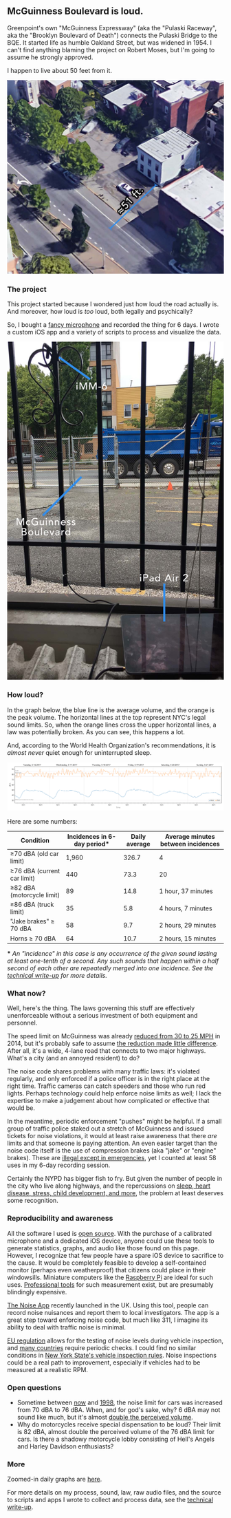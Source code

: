 ---
---

## McGuinness Boulevard is loud.

Greenpoint's own "McGuinness Expressway" (aka the "Pulaski Raceway", aka the "Brooklyn Boulevard of Death") connects the Pulaski Bridge to the BQE. It started life as humble Oakland Street, but was widened in 1954. I can't find anything blaming the project on Robert Moses, but I'm going to assume he strongly approved.

I happen to live about 50 feet from it.

![Home](images/home.jpg)

### The project

This project started because I wondered just how loud the road actually is. And moreover, how loud is *too* loud, both legally and psychically?

So, I bought a [fancy microphone](http://daytonaudio.com/index.php/imm-6-idevice-calibrated-measurement-microphone.html) and recorded the thing for 6 days. I wrote a custom iOS app and a variety of scripts to process and visualize the data.

![The setup](images/setup.jpg)

### How loud?

In the graph below, the blue line is the average volume, and the orange is the peak volume. The horizontal lines at the top represent NYC's legal sound limits. So, when the orange lines cross the upper horizontal lines, a law was potentially broken. As you can see, this happens a lot.

And, according to the World Health Organization's recommendations, it is *almost never* quiet enough for uninterrupted sleep.

[![May 16 - May 21, 2017](images/all-together.png)](images/all-together.png)

Here are some numbers:

| Condition | Incidences in 6-day period* | Daily average | Average minutes between incidences |
------------------------------|-------|-------|----------------------
| ≥70 dBA (old car limit)     | 1,960 | 326.7 |  4                  |
| ≥76 dBA (current car limit) |   440 |  73.3 | 20                  |
| ≥82 dBA (motorcycle limit)  |    89 |  14.8 | 1 hour, 37 minutes  |
| ≥86 dBA (truck limit)       |    35 |   5.8 | 4 hours, 7 minutes  |
| "Jake brakes" ≥ 70 dBA      |    58 |   9.7 | 2 hours, 29 minutes |
| Horns ≥ 70 dBA              |    64 |  10.7 | 2 hours, 15 minutes |

**\*** *An "incidence" in this case is any occurrence of the given sound lasting at least one-tenth of a second. Any such sounds that happen within a half second of each other are repeatedly merged into one incidence. See the [technical write-up](https://github.com/misterfifths/sounds-of-mcguinness) for more details.*

### What now?

Well, here's the thing. The laws governing this stuff are effectively unenforceable without a serious investment of both equipment and personnel.

The speed limit on McGuinness was already [reduced from 30 to 25 MPH](http://gothamist.com/2014/04/23/mcguinness_boulevard_gets_slow_zone.php) in 2014, but it's probably safe to assume [the reduction made little difference](http://gothamist.com/2014/11/08/speed_limit_mcguinness.php). After all, it's a wide, 4-lane road that connects to two major highways. What's a city (and an annoyed resident) to do?

The noise code shares problems with many traffic laws: it's violated regularly, and only enforced if a police officer is in the right place at the right time. Traffic cameras can catch speeders and those who run red lights. Perhaps technology could help enforce noise limits as well; I lack the expertise to make a judgement about how complicated or effective that would be.

In the meantime, periodic enforcement "pushes" might be helpful. If a small group of traffic police staked out a stretch of McGuinness and issued tickets for noise violations, it would at least raise awareness that there *are* limits and that someone is paying attention. An even easier target than the noise code itself is the use of compression brakes (aka "jake" or "engine" brakes). These are [illegal except in emergencies](http://library.amlegal.com/nxt/gateway.dll/New%20York/admin/title24environmentalprotectionandutiliti/chapter2noisecontrol?f=templates$fn=default.htm$3.0$vid=amlegal:newyork_ny$anc=JD_24-236), yet I counted at least 58 uses in my 6-day recording session.

Certainly the NYPD has bigger fish to fry. But given the number of people in the city who live along highways, and the repercussions on [sleep, heart disease, stress, child development, and more](https://en.wikipedia.org/wiki/Health_effects_from_noise), the problem at least deserves some recognition.

### Reproducibility and awareness

All the software I used is [open source](https://github.com/misterfifths/sounds-of-mcguinness). With the purchase of a calibrated microphone and a dedicated iOS device, anyone could use these tools to generate statistics, graphs, and audio like those found on this page. However, I recognize that few people have a spare iOS device to sacrifice to the cause. It would be completely feasible to develop a self-contained monitor (perhaps even weatherproof) that citizens could place in their windowsills. Miniature computers like the [Raspberry Pi](http://raspberrypi.org/) are ideal for such uses. [Professional tools](http://www.cirrusresearch.co.uk/products/trojan2-noise-nuisance-recorder/) for such measurement exist, but are presumably blindingly expensive.

[The Noise App](http://www.thenoiseapp.com/) recently launched in the UK. Using this tool, people can record noise nuisances and report them to local investigators. The app is a great step toward enforcing noise code, but much like 311, I imagine its ability to deal with traffic noise is minimal.

[EU regulation](http://eur-lex.europa.eu/legal-content/EN/TXT/?uri=OJ:JOL_2014_127_R_0003#d1e149-66-1) allows for the testing of noise levels during vehicle inspection, and [many countries](http://www.cirrusresearch.co.uk/applications/vehicle-noise/) require periodic checks. I could find no similar conditions in [New York State's vehicle inspection rules](https://dmv.ny.gov/brochure/new-york-state-vehicle-safetyemissions-inspection-program). Noise inspections could be a real path to improvement, especially if vehicles had to be measured at a realistic RPM.

### Open questions

- Sometime between [now](http://nyscriminallaws.com/vt/article10.htm#t386) and [1998](http://www.nonoise.org/lawlib/cities/newyork.htm#232), the noise limit for cars was increased from 70 dBA to 76 dBA. When, and for god's sake, why? 6 dBA may not sound like much, but it's almost [double the perceived volume](http://www.sengpielaudio.com/calculator-levelchange.htm).
- Why do motorcycles receive special dispensation to be loud? Their limit is 82 dBA, almost double the perceived volume of the 76 dBA limit for cars. Is there a shadowy motorcycle lobby consisting of Hell's Angels and Harley Davidson enthusiasts?

### More

Zoomed-in daily graphs are [here](https://github.com/misterfifths/sounds-of-mcguinness/tree/master/analyze/graphs).

For more details on my process, sound, law, raw audio files, and the source to scripts and apps I wrote to collect and process data, see the [technical write-up](https://github.com/misterfifths/sounds-of-mcguinness).
